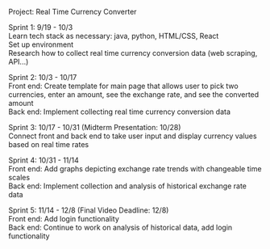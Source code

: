 Project: Real Time Currency Converter

Sprint 1: 9/19 - 10/3 <br/>
Learn tech stack as necessary: java, python, HTML/CSS, React <br/>
Set up environment <br/>
Research how to collect real time currency conversion data (web scraping, API...) <br/>

Sprint 2: 10/3 - 10/17 <br/>
Front end: 
Create template for main page that allows user to pick two currencies, enter an amount, see the exchange rate, and see the converted amount <br/>
Back end: 
Implement collecting real time currency conversion data <br/>

Sprint 3: 10/17 - 10/31 (Midterm Presentation: 10/28) <br/>
Connect front and back end to take user input and display currency values based on real time rates <br/>

Sprint 4: 10/31 - 11/14 <br/>
Front end:
Add graphs depicting exchange rate trends with changeable time scales <br/>
Back end: Implement collection and analysis of historical exchange rate data <br/>

Sprint 5: 11/14 - 12/8 (Final Video Deadline: 12/8) <br/>
Front end:
Add login functionality <br/>
Back end:
Continue to work on analysis of historical data, add login functionality

